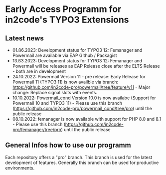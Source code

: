 # Early Access Programm for in2code's TYPO3 Extensions

## Latest news

* 01.ß6.2023: Development status for TYPO3 12: Femanager and Powermail are available via EAP Github / Packagist
* 13.ß3.2023: Development status for TYPO3 12: Femanager and Powermail will be releases as EAP Release close after the ELTS Release - both are in development
* 24.10.2022: Powermail Version 11 - pre release: Early Release for Powermail 11 (TYPO3 11) is now availble via branch: https://github.com/in2code-pro/powermail/tree/feature/v11 - Major change: Replace signal slots with events.
* 10.10.2022: Powermail_cond Version 10.0 is now availabe (Support for Powermail 10 and TYPO3 11) - Please use this branch (https://github.com/in2code-pro/powermail_cond/tree/pro) until the public release
* 08.10.2022: femanager is now available with support for PHP 8.0 and 8.1 - Please use this branch (https://github.com/in2code-pro/femanager/tree/pro) until the public release

## General Infos how to use our programm

Each repository offers a "pro" branch. This branch is used for the latest development of features. Generally this branch can be used for productive environments. 
